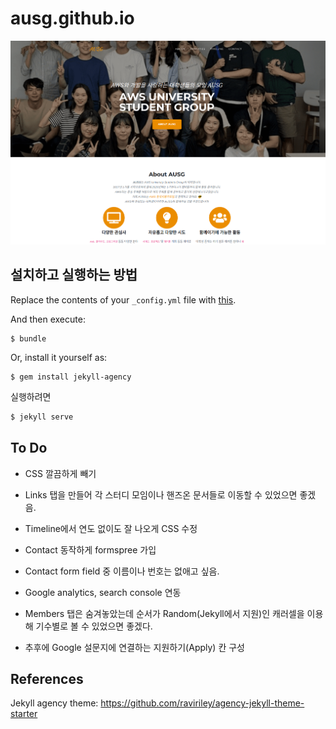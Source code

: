 # ausg.github.io
 ![preview](preview.png)

## 설치하고 실행하는 방법

Replace the contents of your `_config.yml` file with [this](https://github.com/raviriley/agency-jekyll-theme/blob/master/_config.yml).

And then execute:

    $ bundle

Or, install it yourself as:

    $ gem install jekyll-agency
    
실행하려면

```bash
$ jekyll serve
```

## To Do

* CSS 깔끔하게 빼기

* Links 탭을 만들어 각 스터디 모임이나 핸즈온 문서들로 이동할 수 있었으면 좋겠음.

* Timeline에서 연도 없이도 잘 나오게 CSS 수정

* Contact 동작하게 formspree 가입

* Contact form field 중 이름이나 번호는 없애고 싶음.

* Google analytics, search console 연동

* Members 탭은 숨겨놓았는데 순서가 Random(Jekyll에서 지원)인 캐러셀을 이용해 기수별로 볼 수 있었으면 좋겠다.

* 추후에 Google 설문지에 연결하는 지원하기(Apply) 칸 구성

## References

Jekyll agency theme: https://github.com/raviriley/agency-jekyll-theme-starter